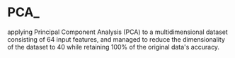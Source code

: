 # PCA_
applying Principal Component Analysis (PCA) to a multidimensional dataset consisting of 64 input features, and managed to reduce the dimensionality of the dataset to 40 while retaining 100% of the original data's accuracy.
